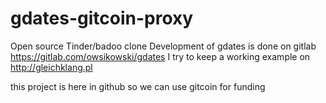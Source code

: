 # gdates-gitcoin-proxy
Open source Tinder/badoo clone
Development of gdates is done on gitlab
https://gitlab.com/owsikowski/gdates
I  try to keep a working example on
http://gleichklang.pl

this project is here in github so we can use gitcoin for funding
